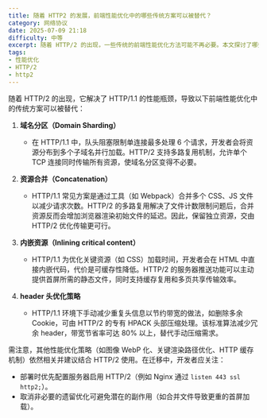 ```yaml
---
title: 随着 HTTP2 的发展，前端性能优化中的哪些传统方案可以被替代？
category: 网络协议
date: 2025-07-09 21:18
difficulty: 中等
excerpt: 随着 HTTP/2 的出现，一些传统的前端性能优化方法可能不再必要。本文探讨了哪些传统方案可以被替代，并分析了新的优化策略。
tags:
- 性能优化
- HTTP/2
- http2
---
```

随着 HTTP/2 的出现，它解决了 HTTP/1.1 的性能瓶颈，导致以下前端性能优化中的传统方案可以被替代：

1. **域名分区（Domain Sharding）**
   - 在 HTTP/1.1 中，队头阻塞限制单连接最多处理 6 个请求，开发者会将资源分布到多个子域名并行加载。HTTP/2 支持多路复用机制，允许单个 TCP 连接同时传输所有资源，使域名分区变得不必要。

2. **资源合并（Concatenation）**
   - HTTP/1.1 常见方案是通过工具（如 Webpack）合并多个 CSS、JS 文件以减少请求次数。HTTP/2 的多路复用解决了文件计数限制问题后，合并资源反而会增加浏览器渲染初始文件的延迟。因此，保留独立资源，交由 HTTP/2 优化传输更可行。

3. **内嵌资源（Inlining critical content）**
   - HTTP/1.1 为优化关键资源（如 CSS）加载时间，开发者会在 HTML 中直接内嵌代码，代价是可缓存性降低。HTTP/2 的服务器推送功能可以主动提供首屏所需的静态文件，同时支持缓存复用和多页共享传输效率。

4. **header 头优化策略**
   - HTTP/1.1 环境下手动减少重复头信息以节约带宽的做法，如删除多余 Cookie，可由 HTTP/2 的专有 HPACK 头部压缩处理。该标准算法减少冗余 header，带宽节省率可达 80% 以上，替代手动压缩需求。

需注意，其他性能优化策略（如图像 WebP 化、关键渲染路径优化、HTTP 缓存机制）依然相关并建议结合 HTTP/2 使用。在迁移中，开发者应关注：
- 部署时优先配置服务器启用 HTTP/2（例如 Nginx 通过 `listen 443 ssl http2;`）。
- 取消非必要的遗留优化可避免潜在的副作用（如合并文件导致更重的首屏加载）。
